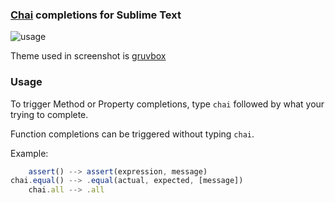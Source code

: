 ### [Chai](http://chaijs.com/) completions for Sublime Text

![usage](http://i.imgur.com/2vjzfwX.gif)

Theme used in screenshot is [gruvbox](https://packagecontrol.io/packages/gruvbox)


### Usage

To trigger Method or Property completions, type `chai` followed by what your trying to complete.

Function completions can be triggered without typing `chai`.

Example:

```javascript
    assert() --> assert(expression, message)
chai.equal() --> .equal(actual, expected, [message])
    chai.all --> .all
```
